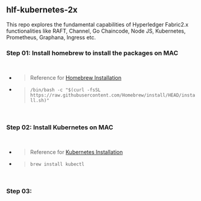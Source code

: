 ## hlf-kubernetes-2x
This repo explores the fundamental capabilities of Hyperledger Fabric2.x functionalities like RAFT, Channel, Go Chaincode, Node JS, Kubernetes, Prometheus, Graphana, Ingress etc.

### Step 01: Install homebrew to install the packages on MAC 

<br/>

- > Reference for [Homebrew Installation](https://brew.sh/)

- > ```/bin/bash -c "$(curl -fsSL https://raw.githubusercontent.com/Homebrew/install/HEAD/install.sh)"```

<br/>

### Step 02: Install Kubernetes on MAC

<br/>

- > Reference for [Kubernetes Installation](https://kubernetes.io/docs/tasks/tools/install-kubectl-macos/)

- > ```brew install kubectl```
  
<br/>

### Step 03: 